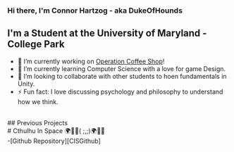 ### Hi there, I'm Connor Hartzog - aka DukeOfHounds

## I'm a Student at the University of Maryland - College Park
- 🔭 I’m currently working on [Operation Coffee Shop][OCPGithub]!
- 🌱 I’m currently learning Computer Science with a love for game Design.
- 👯 I’m looking to collaborate with other students to hoen fundamentals in Unity. 
- ⚡ Fun fact: I love discussing psychology and philosophy to understand how we think. 

<br />
## Previous Projects
<br/>
# Cthulhu In Space 🌍🚀🌌( ;,;)🌍🚀🌌
<br />
-[Github Repository][CISGithub]
<br />
<br />

[OCPGithub]: https://github.com/CornKerne1/OperationCoffeeShop
[CISGithub]: https://github.com/DukeOfHounds/Cathulu-but-in-Space/tree/test
